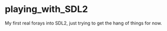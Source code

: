 
# playing_with_SDL2

My first real forays into SDL2, just trying to get the hang of things for now.
